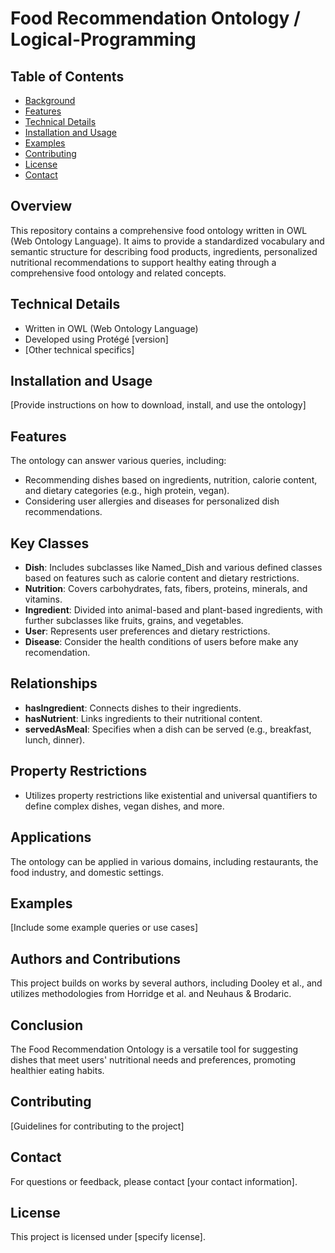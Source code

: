 
# Food Recommendation Ontology / Logical-Programming

## Table of Contents
- [Background](#background)
- [Features](#features)
- [Technical Details](#technical-details)
- [Installation and Usage](#installation-and-usage)
- [Examples](#examples)
- [Contributing](#contributing)
- [License](#license)
- [Contact](#contact)


## Overview
This repository contains a comprehensive food ontology written in OWL (Web Ontology Language). It aims to provide a standardized vocabulary and semantic structure for describing food products, ingredients, personalized nutritional recommendations to support healthy eating through a comprehensive food ontology and related concepts.

## Technical Details
- Written in OWL (Web Ontology Language)
- Developed using Protégé [version]
- [Other technical specifics]

## Installation and Usage
[Provide instructions on how to download, install, and use the ontology]

## Features
The ontology can answer various queries, including:
- Recommending dishes based on ingredients, nutrition, calorie content, and dietary categories (e.g., high protein, vegan).
- Considering user allergies and diseases for personalized dish recommendations.

## Key Classes
- **Dish**: Includes subclasses like Named_Dish and various defined classes based on features such as calorie content and dietary restrictions.
- **Nutrition**: Covers carbohydrates, fats, fibers, proteins, minerals, and vitamins.
- **Ingredient**: Divided into animal-based and plant-based ingredients, with further subclasses like fruits, grains, and vegetables.
- **User**: Represents user preferences and dietary restrictions.
- **Disease**: Consider the health conditions of users before make any recomendation.

## Relationships
- **hasIngredient**: Connects dishes to their ingredients.
- **hasNutrient**: Links ingredients to their nutritional content.
- **servedAsMeal**: Specifies when a dish can be served (e.g., breakfast, lunch, dinner).

## Property Restrictions
- Utilizes property restrictions like existential and universal quantifiers to define complex dishes, vegan dishes, and more.

## Applications
The ontology can be applied in various domains, including restaurants, the food industry, and domestic settings.

## Examples
[Include some example queries or use cases]

## Authors and Contributions
This project builds on works by several authors, including Dooley et al., and utilizes methodologies from Horridge et al. and Neuhaus & Brodaric.

## Conclusion
The Food Recommendation Ontology is a versatile tool for suggesting dishes that meet users' nutritional needs and preferences, promoting healthier eating habits.

## Contributing
[Guidelines for contributing to the project]

## Contact
For questions or feedback, please contact [your contact information].

## License
This project is licensed under [specify license].














